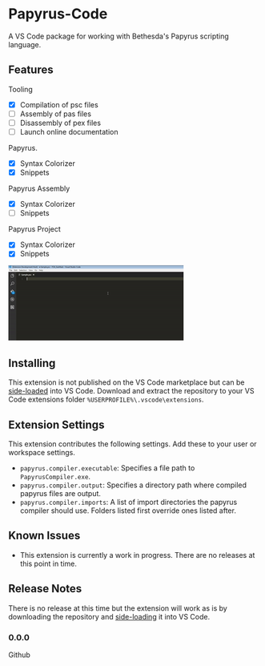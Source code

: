 # Papyrus-Code
A VS Code package for working with Bethesda's Papyrus scripting language.

## Features

Tooling
- [X] Compilation of psc files
- [ ] Assembly of pas files
- [ ] Disassembly of pex files
- [ ] Launch online documentation

Papyrus.
- [x] Syntax Colorizer
- [x] Snippets

Papyrus Assembly
- [x] Syntax Colorizer
- [ ] Snippets

Papyrus Project
- [x] Syntax Colorizer
- [x] Snippets

![](images/feature-1.gif)

## Installing
This extension is not published on the VS Code marketplace but can be [side-loaded](https://code.visualstudio.com/docs/extensions/yocode#_your-extensions-folder) into VS Code.
Download and extract the repository to your VS Code extensions folder ``%USERPROFILE%\.vscode\extensions``.

## Extension Settings
This extension contributes the following settings. Add these to your user or workspace settings.
* `papyrus.compiler.executable`: Specifies a file path to `PapyrusCompiler.exe`.
* `papyrus.compiler.output`: Specifies a directory path where compiled papyrus files are output.
* `papyrus.compiler.imports`: A list of import directories the papyrus compiler should use. Folders listed first override ones listed after.

## Known Issues
* This extension is currently a work in progress. There are no releases at this point in time.

## Release Notes
There is no release at this time but the extension will work as is by downloading the repository and [side-loading](https://code.visualstudio.com/docs/extensions/yocode#_your-extensions-folder) it into VS Code.

### 0.0.0
Github
